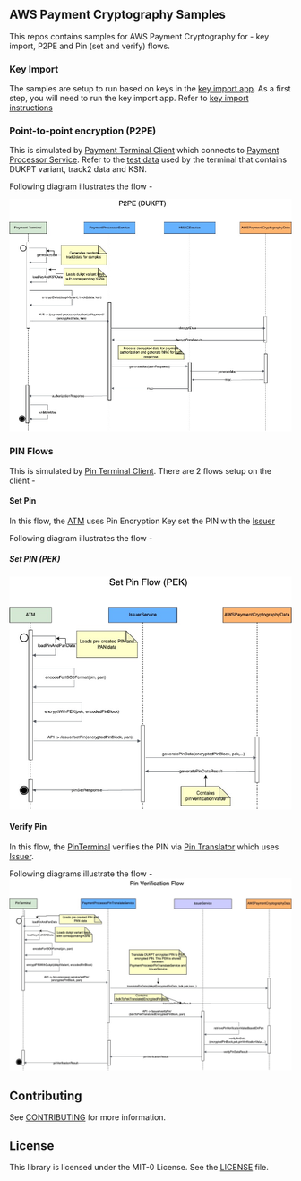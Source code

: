 ## AWS Payment Cryptography Samples

This repos contains samples for AWS Payment Cryptography for - key import, P2PE and Pin (set and verify) flows.

### Key Import
The samples are setup to run based on keys in the [key import app](key-import/import_files/apc_demo_keysetup.py). As a first step, you will need to run the key import app. Refer to [key import instructions](key-import/import_files/Readme.md)

### Point-to-point encryption (P2PE)
This is simulated by [Payment Terminal Client](java_sdk_example/src/main/java/aws/sample/paymentcryptography/terminal/PaymentTerminal.java) which connects to [Payment Processor Service](java_sdk_example/src/main/java/aws/sample/paymentcryptography/p2pe/PaymentProcessorService.java). Refer to the [test data](java_sdk_example/src/main/java/aws/sample/paymentcryptography/p2pe/key-ksn-data.json) used by the terminal that contains DUKPT variant, track2 data and KSN. 

Following diagram illustrates the flow - 

![P2PE Flow](flows/PaymentCryptographyServiceFlows-Payment%20Terminal%20Flow%20-%20P2PE.jpg)

### PIN Flows
This is simulated by [Pin Terminal Client](java_sdk_example/src/main/java/aws/sample/paymentcryptography/terminal/PaymentTerminal.java). There are 2 flows setup on the client - 

#### Set Pin
In this flow, the [ATM](java_sdk_example/src/main/java/aws/sample/paymentcryptography/terminal/ATM.java) uses Pin Encryption Key set the PIN with the [Issuer](java_sdk_example/src/main/java/aws/sample/paymentcryptography/pin/IssuerService.java) 

Following diagram illustrates the flow - 

##### Set PIN (PEK)
![Set PIN Flow - PEK](flows/PaymentCryptographyServiceFlows-Pin%20Terminal%20Set%20Pin%20Flow%20(PEK).jpg)

#### Verify Pin
In this flow, the [PinTerminal](java_sdk_example/src/main/java/aws/sample/paymentcryptography/terminal/PinTerminal.java) verifies the PIN via [Pin Translator](java_sdk_example/src/main/java/aws/sample/paymentcryptography/pin/PaymentProcessorPinTranslateService.java) which uses [Issuer](java_sdk_example/src/main/java/aws/sample/paymentcryptography/pin/IssuerService.java).  

Following diagrams illustrate the flow - 
![Verify PIN Flow - DUKPT](flows/PaymentCryptographyServiceFlows-Pin%20Terminal%20Pin%20Verification%20Flow%20(DUKPT).jpg)

## Contributing

See [CONTRIBUTING](CONTRIBUTING.md#security-issue-notifications) for more information.

## License

This library is licensed under the MIT-0 License. See the [LICENSE](LICENSE) file.